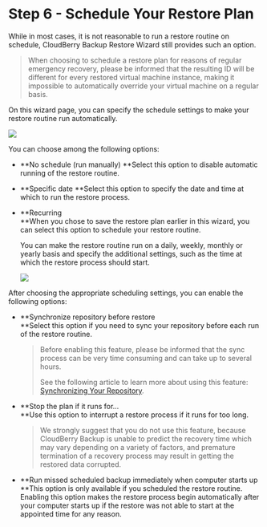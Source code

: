 # Step 6 - Schedule Your Restore Plan

While in most cases, it is not reasonable to run a restore routine on schedule, CloudBerry Backup Restore Wizard still provides such an option.

> When choosing to schedule a restore plan for reasons of regular emergency recovery, please be informed that the resulting ID will be different for every restored virtual machine instance, making it impossible to automatically override your virtual machine on a regular basis.

On this wizard page, you can specify the schedule settings to make your restore routine run automatically.

![](https://github.com/robertzakiev/gitbook/tree/703d9f96af3546d5a85e17cd24df8e3834d130e4/assets/schedule-your-restore-plan.png)

You can choose among the following options:

* **No schedule \(run manually\)   **Select this option to disable automatic running of the restore routine.
* **Specific date   **Select this option to specify the date and time at which to run the restore process.
* **Recurring    
  **When you chose to save the restore plan earlier in this wizard, you can select this option to schedule your restore routine.

  You can make the restore routine run on a daily, weekly, monthly or yearly basis and specify the additional settings, such as the time at which the restore process should start.

  ![](https://github.com/robertzakiev/gitbook/tree/703d9f96af3546d5a85e17cd24df8e3834d130e4/assets/schedule-recurring-options-dialog-window.png)

After choosing the appropriate scheduling settings, you can enable the following options:

* **Synchronize repository before restore    
  **Select this option if you need to sync your repository before each run of the restore routine.

  > Before enabling this feature, please be informed that the sync process can be very time consuming and can take up to several hours.
  >
  > See the following article to learn more about using this feature: [Synchronizing Your Repository](../concepts/making-the-file-tree-display-missing-backup-files.md).

* **Stop the plan if it runs for...    
  **Use this option to interrupt a restore process if it runs for too long.

  > We strongly suggest that you do not use this feature, because CloudBerry Backup is unable to predict the recovery time which may vary depending on a variety of factors, and premature termination of a recovery process may result in getting the restored data corrupted.

* **Run missed scheduled backup immediately when computer starts up   **This option is only available if you scheduled the restore routine. Enabling this option makes the restore process begin automatically after your computer starts up if the restore was not able to start at the appointed time for any reason.

